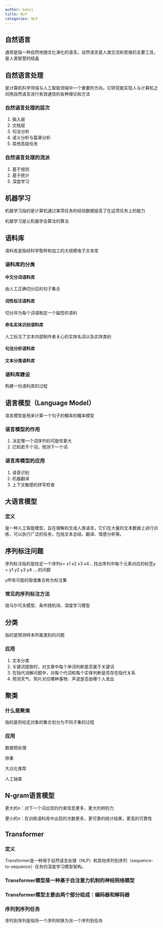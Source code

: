 ```yaml
---
author: baozi
title: NLP
categories: NLP
---
```


## 自然语言

通常是指一种自然地随文化演化的语言。自然语言是人类交流和思维的主要工具，是人类智慧的结晶

## 自然语言处理

是计算机科学领域与人工智能领域中一个重要的方向。它研究能实现人与计算机之间用自然语言进行有效通信的各种理论和方法

### 自然语言处理的层次

1. 输入层
2. 文档层
3. 句法分析
4. 语义分析与篇章分析
5. 其他高级任务

### 自然语言处理的流派

1. 基于规则
2. 基于统计
3. 深度学习

## 机器学习

机器学习指的是计算机通过某项任务的经验数据提高了在这项任务上的能力

机器学习是让机器学会算法的算法

## 语料库

语料库是指经科学取样和加工的大规模电子文本库

### 语料库的分类

#### 中文分词语料库

由人工正确切分后的句子集合

#### 词性标注语料库

切分并为每个词语制定一个磁性的语料

#### 命名实体识别语料库

人工标注了文本内部制作者关心的实体名词以及实体类别

#### 句法分析语料库

#### 文本分类语料库

### 语料库建设

构建一份语料库的过程

## 语言模型（Language Model）

语言模型是用来计算一个句子的概率的概率模型

### 语言模型的作用

1. 决定哪一个词序列的可能性更大
2. 已知若干个词，预测下一个词

### 语言库模型的应用

1. 语音识别
2. 机器翻译
3. 上下文敏感的拼写检查

## 大语言模型

### 定义

是一种人工智能模型，旨在理解和生成人类语言。它们在大量的文本数据上进行训练，可以执行广泛的任务，包括文本总结、翻译、情感分析等。

## 序列标注问题

序列标注指的是给定一个序列x= x1 x2 x3 x4... 找出序列中每个元素对应的标签y = y1 y2 y3 y4 ....的问题

y所有可能的取值集合称为标注集

### 常见的序列标注方法

隐马尔可夫模型、条件随机场、深度学习模型

## 分类

指的是预测样本所属类别的问题

### 应用

1. 文本分类
2. 关键词提取时，对文章中每个单词判断是否属于关键词
3. 在指代消解问题中，对每个代词和每个实体判断是否存在指代关系
4. 预测天气、照片对应哪种事物、声波是否由哪个人发出

## 聚类

### 什么是聚类

指的是将给定对象的集合划分为不同子集的过程

### 应用

数据预处理

排重

大众化推荐

人工抽查

## N-gram语言模型

更大的n：对下一个词出现的约束信息更多，更大的辨别力

更小的n：在训练语料库中出现的次数更多，更可靠的统计结果，更高的可靠性

## Transformer

### 定义

Transformer是一种用于自然语言处理（NLP）和其他序列到序列（sequence-to-sequence）任务的深度学习模型架构。

### Transformer模型是一种基于自注意力机制的神经网络模型

### Transformer模型主要由两个部分组成：编码器和解码器

### 序列到序列任务

序列到序列是指将一个序列转换为另一个序列到任务